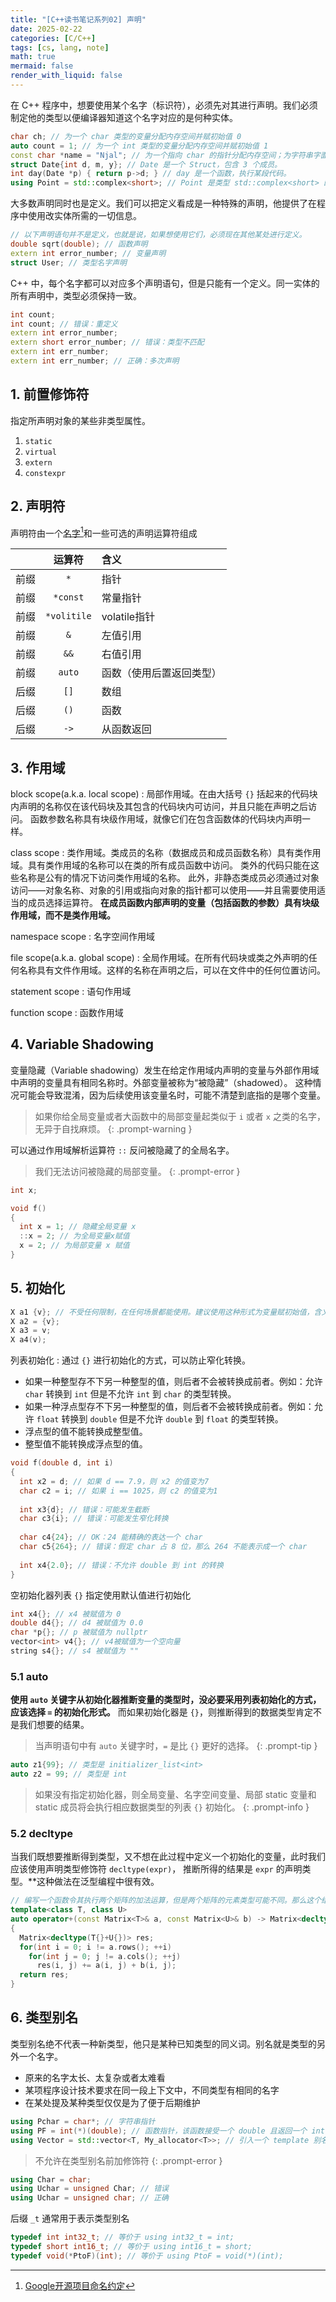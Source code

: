 ```yaml
---
title: "[C++读书笔记系列02] 声明"
date: 2025-02-22
categories: [C/C++]
tags: [cs, lang, note]
math: true
mermaid: false
render_with_liquid: false
---
```


在 C++ 程序中，想要使用某个名字（标识符），必须先对其进行声明。我们必须制定他的类型以便编译器知道这个名字对应的是何种实体。

```c++
char ch; // 为一个 char 类型的变量分配内存空间并赋初始值 0
auto count = 1; // 为一个 int 类型的变量分配内存空间并赋初始值 1
const char *name = "Njal"; // 为一个指向 char 的指针分配内存空间；为字符串字面值常量 "Njal" 分配内存空间；用字符串字面值常量的地址初始化指针。
struct Date{int d, m, y}; // Date 是一个 Struct，包含 3 个成员。
int day(Date *p) { return p->d; } // day 是一个函数，执行某段代码。
using Point = std::complex<short>; // Point 是类型 std::complex<short> 的别名
```
大多数声明同时也是定义。我们可以把定义看成是一种特殊的声明，他提供了在程序中使用改实体所需的一切信息。

```c++
// 以下声明语句并不是定义，也就是说，如果想使用它们，必须现在其他某处进行定义。
double sqrt(double); // 函数声明
extern int error_number; // 变量声明
struct User; // 类型名字声明
```

C++ 中，每个名字都可以对应多个声明语句，但是只能有一个定义。同一实体的所有声明中，类型必须保持一致。

```c++
int count;
int count; // 错误：重定义
extern int error_number;
extern short error_number; // 错误：类型不匹配
extern int err_number;
extern int err_number; // 正确：多次声明
```

## 1. 前置修饰符

指定所声明对象的某些非类型属性。

1. `static`
2. `virtual`
3. `extern`
4. `constexpr`

## 2. 声明符

声明符由一个<u>名字</u>[^name]和一些可选的声明运算符组成

|    |     运算符     | 含义           |
|:--:|:-----------:|:-------------|
| 前缀 |     `*`     | 指针           |
| 前缀 |  `*const`   | 常量指针         |
| 前缀 | `*volitile` | volatile指针   |
| 前缀 |     `&`     | 左值引用         |
| 前缀 |    `&&`     | 右值引用         |
| 前缀 |   `auto`    | 函数（使用后置返回类型） |
| 后缀 |    `[]`     | 数组           |
| 后缀 |    `()`     | 函数           |
| 后缀 |    `->`     | 从函数返回        |

## 3. 作用域

block scope(a.k.a. local scope)
: 局部作用域。在由大括号 `{}` 括起来的代码块内声明的名称仅在该代码块及其包含的代码块内可访问，并且只能在声明之后访问。
函数参数名称具有块级作用域，就像它们在包含函数体的代码块内声明一样。

class scope
: 类作用域。类成员的名称（数据成员和成员函数名称）具有类作用域。具有类作用域的名称可以在类的所有成员函数中访问。
类外的代码只能在这些名称是公有的情况下访问类作用域的名称。
此外，非静态类成员必须通过对象访问——对象名称、对象的引用或指向对象的指针都可以使用——并且需要使用适当的成员选择运算符。
**在成员函数内部声明的变量（包括函数的参数）具有块级作用域，而不是类作用域。**

namespace scope
: 名字空间作用域

file scope(a.k.a. global scope)
: 全局作用域。在所有代码块或类之外声明的任何名称具有文件作用域。这样的名称在声明之后，可以在文件中的任何位置访问。

statement scope
: 语句作用域

function scope
: 函数作用域

## 4. Variable Shadowing

变量隐藏（Variable shadowing）发生在给定作用域内声明的变量与外部作用域中声明的变量具有相同名称时。外部变量被称为“被隐藏”（shadowed）。
这种情况可能会导致混淆，因为后续使用该变量名时，可能不清楚到底指的是哪个变量。

> 如果你给全局变量或者大函数中的局部变量起类似于 `i` 或者 `x` 之类的名字，无异于自找麻烦。
{: .prompt-warning }

可以通过作用域解析运算符 `::` 反问被隐藏了的全局名字。

> 我们无法访问被隐藏的局部变量。
{: .prompt-error }

```c++
int x;

void f()
{
  int x = 1; // 隐藏全局变量 x
  ::x = 2; // 为全局变量x赋值
  x = 2; // 为局部变量 x 赋值
}
```

## 5. 初始化

```c++
X a1 {v}; // 不受任何限制，在任何场景都能使用。建议使用这种形式为变量赋初始值，含义清晰，与其他形式相比不太容易出错。
X a2 = {v};
X a3 = v;
X a4(v);
```

列表初始化
: 通过 `{}` 进行初始化的方式，可以防止窄化转换。

- 如果一种整型存不下另一种整型的值，则后者不会被转换成前者。例如：允许 `char` 转换到 `int` 但是不允许 `int` 到 `char` 的类型转换。
- 如果一种浮点型存不下另一种整型的值，则后者不会被转换成前者。例如：允许 `float` 转换到 `double` 但是不允许 `double` 到 `float` 的类型转换。
- 浮点型的值不能转换成整型值。
- 整型值不能转换成浮点型的值。

```c++
void f(double d, int i)
{
  int x2 = d; // 如果 d == 7.9，则 x2 的值变为7
  char c2 = i; // 如果 i == 1025，则 c2 的值变为1
  
  int x3{d}; // 错误：可能发生截断
  char c3{i}; // 错误：可能发生窄化转换
  
  char c4{24}; // OK：24 能精确的表达一个 char
  char c5{264}; // 错误：假定 char 占 8 位，那么 264 不能表示成一个 char
  
  int x4{2.0}; // 错误：不允许 double 到 int 的转换
}
```

空初始化器列表 `{}` 指定使用默认值进行初始化

```c++
int x4{}; // x4 被赋值为 0
double d4{}; // d4 被赋值为 0.0
char *p{}; // p 被赋值为 nullptr
vector<int> v4{}; // v4被赋值为一个空向量
string s4{}; // s4 被赋值为 ""
```
### 5.1 auto

**使用 `auto` 关键字从初始化器推断变量的类型时，没必要采用列表初始化的方式，应该选择 `=` 的初始化形式。**
而如果初始化器是 `{}`，则推断得到的数据类型肯定不是我们想要的结果。

> 当声明语句中有 `auto` 关键字时，`=` 是比 `{}` 更好的选择。
{: .prompt-tip }

```c++
auto z1{99}; // 类型是 initializer_list<int>
auto z2 = 99; // 类型是 int
```

> 如果没有指定初始化器，则全局变量、名字空间变量、局部 static 变量和 static 成员将会执行相应数据类型的列表 `{}` 初始化。
{: .prompt-info }

### 5.2 decltype

当我们既想要推断得到类型，又不想在此过程中定义一个初始化的变量，此时我们应该使用声明类型修饰符 `decltype(expr)`，
推断所得的结果是 `expr` 的声明类型。**这种做法在泛型编程中很有效。

```c++
// 编写一个函数令其执行两个矩阵的加法运算，但是两个矩阵的元素类型可能不同。那么这个结果矩阵的元素类型应该是对应元素求和后的类型
template<class T, class U>
auto operator+(const Matrix<T>& a, const Matrix<U>& b) -> Matrix<decltype(T{}+U{})>
{
  Matrix<decltype(T{}+U{})> res;
  for(int i = 0; i != a.rows(); ++i)
    for(int j = 0; j != a.cols(); ++j)
      res(i, j) += a(i, j) + b(i, j);
  return res;
}
```

## 6. 类型别名

类型别名绝不代表一种新类型，他只是某种已知类型的同义词。别名就是类型的另外一个名字。

- 原来的名字太长、太复杂或者太难看
- 某项程序设计技术要求在同一段上下文中，不同类型有相同的名字
- 在某处提及某种类型仅仅是为了便于后期维护

```c++
using Pchar = char*; // 字符串指针
using PF = int(*)(double); // 函数指针，该函数接受一个 double 且返回一个 int
using Vector = std::vector<T, My_allocator<T>>; // 引入一个 template 别名
```

> 不允许在类型别名前加修饰符
{: .prompt-error }

```c++
using Char = char;
using Uchar = unsigned Char; // 错误
using Uchar = unsigned char; // 正确
```

后缀 `_t` 通常用于表示类型别名

```c++
typedef int int32_t; // 等价于 using int32_t = int;
typedef short int16_t; // 等价于 using int16_t = short;
typedef void(*PtoF)(int); // 等价于 using PtoF = void(*)(int);
```

[^name]: [Google开源项目命名约定](https://zh-google-styleguide.readthedocs.io/en/latest/google-cpp-styleguide/naming.html)
